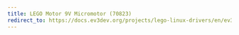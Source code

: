 ```yaml
---
title: LEGO Motor 9V Micromotor (70823)
redirect_to: https://docs.ev3dev.org/projects/lego-linux-drivers/en/ev3dev-jessie/motor_data.html#lego-70823
---
```


